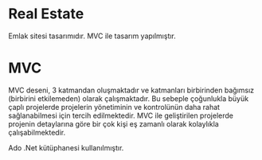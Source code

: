 # Real Estate 

Emlak sitesi tasarımıdır. 
MVC ile tasarım yapılmıştır. 

# MVC 
MVC deseni, 3 katmandan oluşmaktadır ve katmanları birbirinden bağımsız (birbirini etkilemeden) olarak çalışmaktadır. 
Bu sebeple çoğunlukla büyük çaplı projelerde projelerin yönetiminin ve kontrolünün daha rahat sağlanabilmesi için tercih edilmektedir.
MVC ile geliştirilen projelerde projenin detaylarına göre bir çok kişi eş zamanlı olarak kolaylıkla çalışabilmektedir.

Ado .Net kütüphanesi kullanılmıştır.
